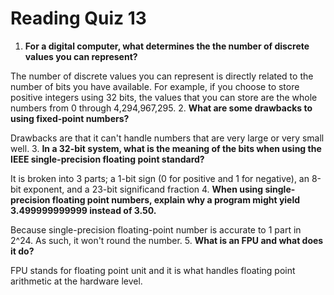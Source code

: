 Reading Quiz 13
================

1. **For a digital computer, what determines the the number of discrete values you can represent?**

 The number of discrete values you can represent is directly related to the number of bits you have available. For example, if you choose to store positive integers using 32 bits, the values that you can store are the whole numbers from 0 through 4,294,967,295.
2. **What are some drawbacks to using fixed-point numbers?**

 Drawbacks are that it can't handle numbers that are very large or very small well.
3. **In a 32-bit system, what is the meaning of the bits when using the IEEE single-precision floating point standard?**

  It is broken into 3 parts; a 1-bit sign (0 for positive and 1 for negative), an 8-bit exponent, and a 23-bit significand fraction
4. **When using single-precision floating point numbers, explain why a program might yield 3.499999999999 instead of 3.50.**

 Because single-precision floating-point number is accurate to 1 part in 2^24. As such, it won't round the number.
5. **What is an FPU and what does it do?**

 FPU stands for floating point unit and it is what handles floating point arithmetic at the hardware level.
